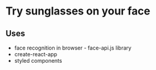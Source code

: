 #  Try sunglasses on  your face

## Uses
* face recognition in browser - face-api.js library
* create-react-app
* styled components